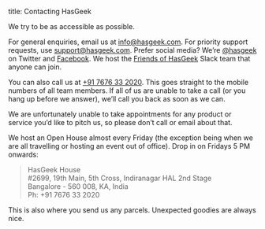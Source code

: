 title: Contacting HasGeek

We try to be as accessible as possible.

For general enquiries, email us at [info@hasgeek.com](mailto:info@hasgeek.com). For priority support requests, use [support@hasgeek.com](support@hasgeek.com). Prefer social media? We’re [@hasgeek](https://twitter.com/hasgeek) on Twitter and [Facebook](https://www.facebook.com/HasGeek). We host the [Friends of HasGeek](https://friends.hasgeek.com) Slack team that anyone can join.

You can also call us at [+91 7676 33 2020](tel:+917676332020). This goes straight to the mobile numbers of all team members. If all of us are unable to take a call (or you hang up before we answer), we’ll call you back as soon as we can.

We are unfortunately unable to take appointments for any product or service you’d like to pitch us, so please don’t call or email about that.

We host an Open House almost every Friday (the exception being when we are all travelling or hosting an event out of office). Drop in on Fridays 5 PM onwards:

> HasGeek House  
> \#2699, 19th Main, 5th Cross, Indiranagar HAL 2nd Stage  
> Bangalore - 560 008, KA, India  
> Ph: +91 7676 33 2020

This is also where you send us any parcels. Unexpected goodies are always nice.
